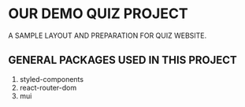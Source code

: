 # OUR DEMO QUIZ PROJECT

A SAMPLE LAYOUT AND PREPARATION FOR QUIZ WEBSITE.

## GENERAL PACKAGES USED IN THIS PROJECT

1. styled-components
2. react-router-dom
3. mui


